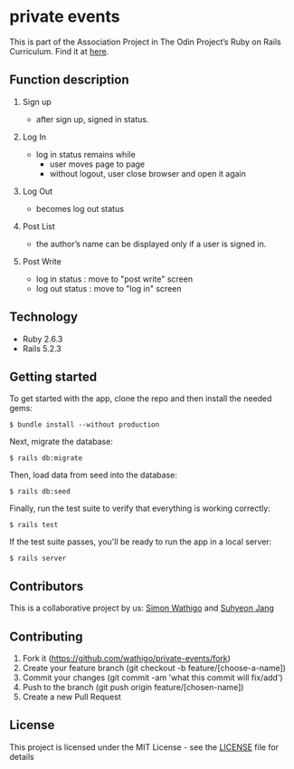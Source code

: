 # private events

This is part of the Association Project in The Odin Project’s Ruby on Rails Curriculum. Find it at [here](https://www.theodinproject.com/courses/ruby-on-rails/lessons/associations).

## Function description

1. Sign up
   - after sign up, signed in status.

2. Log In
   - log in status remains while
      * user moves page to page
      * without logout, user close browser and open it again

3. Log Out
   - becomes log out status

4. Post List
   - the author’s name can be displayed only if a user is signed in.

5. Post Write
   - log in status : move to "post write" screen
   - log out status : move to "log in" screen

## Technology

- Ruby 2.6.3
- Rails 5.2.3

## Getting started

To get started with the app, clone the repo and then install the needed gems:

```
$ bundle install --without production
```

Next, migrate the database:

```
$ rails db:migrate
```

Then, load data from seed into the database:

```
$ rails db:seed
```

Finally, run the test suite to verify that everything is working correctly:

```
$ rails test
```

If the test suite passes, you'll be ready to run the app in a local server:

```
$ rails server
```

## Contributors

This is a collaborative project by us: [Simon Wathigo](https://github.com/wathigo) and [Suhyeon Jang](https://github.com/shjang7)


## Contributing

1. Fork it (https://github.com/wathigo/private-events/fork)
2. Create your feature branch (git checkout -b feature/[choose-a-name])
3. Commit your changes (git commit -am 'what this commit will fix/add')
4. Push to the branch (git push origin feature/[chosen-name])
5. Create a new Pull Request


## License

This project is licensed under the MIT License - see the [LICENSE](./LICENSE) file for details

